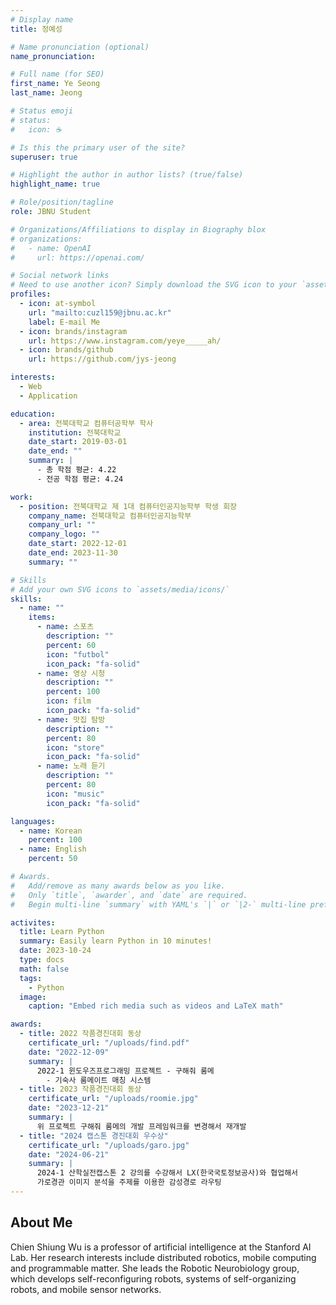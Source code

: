 ```yaml
---
# Display name
title: 정예성

# Name pronunciation (optional)
name_pronunciation:

# Full name (for SEO)
first_name: Ye Seong
last_name: Jeong

# Status emoji
# status:
#   icon: ☕️

# Is this the primary user of the site?
superuser: true

# Highlight the author in author lists? (true/false)
highlight_name: true

# Role/position/tagline
role: JBNU Student

# Organizations/Affiliations to display in Biography blox
# organizations:
#   - name: OpenAI
#     url: https://openai.com/

# Social network links
# Need to use another icon? Simply download the SVG icon to your `assets/media/icons/` folder.
profiles:
  - icon: at-symbol
    url: "mailto:cuzl159@jbnu.ac.kr"
    label: E-mail Me
  - icon: brands/instagram
    url: https://www.instagram.com/yeye_____ah/
  - icon: brands/github
    url: https://github.com/jys-jeong

interests:
  - Web
  - Application

education:
  - area: 전북대학교 컴퓨터공학부 학사
    institution: 전북대학교
    date_start: 2019-03-01
    date_end: ""
    summary: |
      - 총 학점 평균: 4.22
      - 전공 학점 평균: 4.24

work:
  - position: 전북대학교 제 1대 컴퓨터인공지능학부 학생 회장
    company_name: 전북대학교 컴퓨터인공지능학부
    company_url: ""
    company_logo: ""
    date_start: 2022-12-01
    date_end: 2023-11-30
    summary: ""

# Skills
# Add your own SVG icons to `assets/media/icons/`
skills:
  - name: ""
    items:
      - name: 스포츠
        description: ""
        percent: 60
        icon: "futbol"
        icon_pack: "fa-solid"
      - name: 영상 시청
        description: ""
        percent: 100
        icon: film
        icon_pack: "fa-solid"
      - name: 맛집 탐방
        description: ""
        percent: 80
        icon: "store"
        icon_pack: "fa-solid"
      - name: 노래 듣기
        description: ""
        percent: 80
        icon: "music"
        icon_pack: "fa-solid"

languages:
  - name: Korean
    percent: 100
  - name: English
    percent: 50

# Awards.
#   Add/remove as many awards below as you like.
#   Only `title`, `awarder`, and `date` are required.
#   Begin multi-line `summary` with YAML's `|` or `|2-` multi-line prefix and indent 2 spaces below.

activites:
  title: Learn Python
  summary: Easily learn Python in 10 minutes!
  date: 2023-10-24
  type: docs
  math: false
  tags:
    - Python
  image:
    caption: "Embed rich media such as videos and LaTeX math"

awards:
  - title: 2022 작품경진대회 동상
    certificate_url: "/uploads/find.pdf"
    date: "2022-12-09"
    summary: |
      2022-1 윈도우즈프로그래밍 프로젝트 - 구해줘 룸메
        - 기숙사 룸메이트 매칭 시스템
  - title: 2023 작품경진대회 동상
    certificate_url: "/uploads/roomie.jpg"
    date: "2023-12-21"
    summary: |
      위 프로젝트 구해줘 룸메의 개발 프레임워크를 변경해서 재개발
  - title: "2024 캡스톤 경진대회 우수상"
    certificate_url: "/uploads/garo.jpg"
    date: "2024-06-21"
    summary: |
      2024-1 산학실전캡스톤 2 강의를 수강해서 LX(한국국토정보공사)와 협업해서
      가로경관 이미지 분석을 주제를 이용한 감성경로 라우팅
---
```


## About Me

Chien Shiung Wu is a professor of artificial intelligence at the Stanford AI Lab. Her research interests include distributed robotics, mobile computing and programmable matter. She leads the Robotic Neurobiology group, which develops self-reconfiguring robots, systems of self-organizing robots, and mobile sensor networks.
